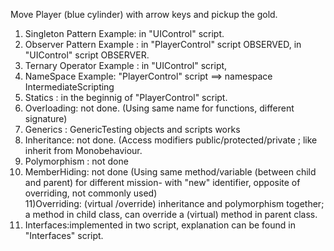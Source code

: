 Move Player (blue cylinder) with arrow keys and pickup the gold.

1) Singleton Pattern Example: in "UIControl" script.
2) Observer Pattern Example : in "PlayerControl" script OBSERVED, in "UIControl" script OBSERVER.
3) Ternary Operator Example : in "UIControl" script, 
4) NameSpace Example: "PlayerControl" script ==> namespace IntermediateScripting 
5) Statics : in the beginnig of "PlayerControl" script.
6) Overloading: not done. (Using same name for functions, different signature)
7) Generics : GenericTesting objects and scripts works
8) Inheritance: not done. (Access modifiers public/protected/private ; like inherit from Monobehaviour.
9) Polymorphism : not done
10) MemberHiding: not done (Using same method/variable (between child and parent) 
				for different mission- with "new" identifier, opposite of overriding, 
				not commonly used)  
11)Overriding: (virtual /override) inheritance and polymorphism together; a method in child class, 
						can override a (virtual) method in parent class.
12) Interfaces:implemented in two script, explanation can be found in "Interfaces" script.

